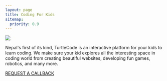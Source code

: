 ```yaml
---
layout: page
title: Coding For Kids
sitemap:
  priority: 0.9
---
```


<img src="{{ '/assets/img/logo-with-name.jpg' | prepend: site.baseurl }}" id="logo-name">

<div id="describe-text">
	<p>Nepal's first of its kind, TurtleCode is an interactive platform for your kids to learn coding. We make sure your kid explores all the interesting space in coding world from creating beautiful websites, developing fun games, robotics, and many more.</p>
	<a href="" target="_blank" style="color:black">REQUEST A CALLBACK</a>
</div>